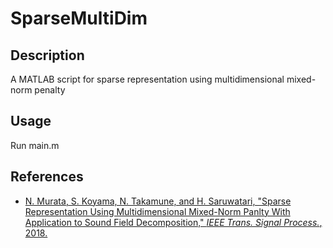 SparseMultiDim
==
## Description
A MATLAB script for sparse representation using multidimensional mixed-norm penalty

## Usage 
Run main.m

## References
- [N. Murata, S. Koyama, N. Takamune, and H. Saruwatari, "Sparse Representation Using Multidimensional Mixed-Norm Panlty With Application to Sound Field Decomposition," *IEEE Trans. Signal Process.*, 2018.](https://doi.org/10.1109/TSP.2018.2830318)
